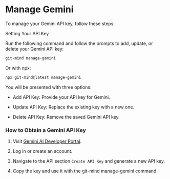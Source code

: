 # Manage Gemini

To manage your Gemini API key, follow these steps:

Setting Your API Key

Run the following command and follow the prompts to add, update, or delete your Gemini API key:

```bash
git-mind manage-gemini
```

Or with npx:

```bash
npx git-mind@latest manage-gemini
```

You will be presented with three options:

- Add API Key: Provide your API key for Gemini.

- Update API Key: Replace the existing key with a new one.

- Delete API Key: Remove the saved Gemini API key.

### How to Obtain a Gemini API Key

1. Visit [Gemini AI Developer Portal](https://aistudio.google.com/app/apikey).

2. Log in or create an account.

3. Navigate to the API section `Create API Key` and generate a new API key.

4. Copy the key and use it with the git-mind manage-gemini command.
